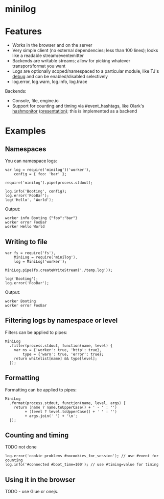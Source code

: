# minilog

# Features

- Works in the browser and on the server
- Very simple client (no external dependencies; less than 100 lines); looks like a readable stream/eventemitter
- Backends are writable streams; allow for picking whatever transport/format you want
- Logs are optionally scoped/namespaced to a particular module, like TJ's [debug](https://github.com/visionmedia/debug) and can be enabled/disabled selectively
- log.error, log.warn, log.info, log.trace

Backends:

- Console, file, engine.io
- Support for counting and timing via #event_hashtags, like Olark's [hashmonitor](https://github.com/olark/hashmonitor) ([presentation](https://speakerdeck.com/u/mjpizz/p/monitor-like-a-boss)); this is implemented as a backend

# Examples

## Namespaces

You can namespace logs:

    var log = require('minilog')('worker'),
        config = { foo: 'bar' };

    require('minilog').pipe(process.stdout);

    log.info('Booting', config);
    log.error('FooBar');
    log('Hello', 'World');

Output:

    worker info Booting {"foo":"bar"}
    worker error FooBar
    worker Hello World

## Writing to file

    var fs = require('fs'),
        MiniLog = require('minilog'),
        log = MiniLog('worker');

    MiniLog.pipe(fs.createWriteStream('./temp.log'));

    log('Booting');
    log.error('FooBar');

Output:

    worker Booting
    worker error FooBar

## Filtering logs by namespace or level

Filters can be applied to pipes:

    MiniLog
      .filter(process.stdout, function(name, level) {
        var ns = {'worker': true, 'http': true},
            type = {'warn': true, 'error': true};
        return whitelist[name] && type[level];
      });

## Formatting

Formatting can be applied to pipes:

    MiniLog
      .format(process.stdout, function(name, level, args) {
        return (name ? name.toUpperCase() + ' - ' : '')
             + (level ? level.toUpperCase() + ' ' : '')
             + args.join(' ') + '\n';
      });

## Counting and timing

TODO not done

    log.error('cookie problems #nocookies_for_session'); // use #event for counting
    log.info('#connected #boot_time=100'); // use #timing=value for timing

## Using it in the browser

TODO - use Glue or onejs.
